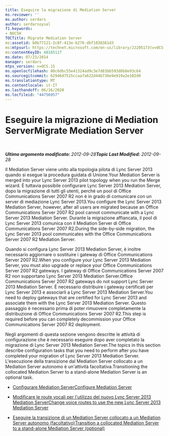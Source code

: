 ```yaml
---
title: Eseguire la migrazione di Mediation Server
ms.reviewer: ''
ms.author: serdars
author: serdarsoysal
f1.keywords:
- NOCSH
TOCTitle: Migrate Mediation Server
ms:assetid: b0b77121-2c8f-413e-b276-dbf1038361d3
ms:mtpsurl: https://technet.microsoft.com/en-us/library/JJ205173(v=OCS.15)
ms:contentKeyID: 48185117
ms.date: 07/23/2014
manager: serdars
mtps_version: v=OCS.15
ms.openlocfilehash: 80c6dbc55e41324ad9c3e7d83bb593d8b8e93c64
ms.sourcegitcommit: 62946d7515ccaa7a622d44b736e9e919a2e102d0
ms.translationtype: MT
ms.contentlocale: it-IT
ms.lasthandoff: 06/16/2020
ms.locfileid: "44756957"
---
```

<div data-xmlns="http://www.w3.org/1999/xhtml">

<div class="topic" data-xmlns="http://www.w3.org/1999/xhtml" data-msxsl="urn:schemas-microsoft-com:xslt" data-cs="https://msdn.microsoft.com/">

<div data-asp="https://msdn2.microsoft.com/asp">

# <a name="migrate-mediation-server"></a><span data-ttu-id="35608-102">Eseguire la migrazione di Mediation Server</span><span class="sxs-lookup"><span data-stu-id="35608-102">Migrate Mediation Server</span></span>

</div>

<div id="mainSection">

<div id="mainBody">

<span> </span>

<span data-ttu-id="35608-103">_**Ultimo argomento modificato:** 2012-09-28_</span><span class="sxs-lookup"><span data-stu-id="35608-103">_**Topic Last Modified:** 2012-09-28_</span></span>

<span data-ttu-id="35608-104">Il Mediation Server viene unito alla topologia pilota di Lync Server 2013 quando si esegue la procedura guidata di Unione.</span><span class="sxs-lookup"><span data-stu-id="35608-104">Your Mediation Server is merged into your Lync Server 2013 pilot topology when you run the Merge wizard.</span></span> <span data-ttu-id="35608-105">È tuttavia possibile configurare Lync Server 2013 Mediation Server, dopo la migrazione di tutti gli utenti, perché un pool di Office Communications Server 2007 R2 non è in grado di comunicare con un server di mediazione Lync Server 2013.</span><span class="sxs-lookup"><span data-stu-id="35608-105">You configure the Lync Server 2013 Mediation Server, however, after all users are migrated because an Office Communications Server 2007 R2 pool cannot communicate with a Lync Server 2013 Mediation Server.</span></span> <span data-ttu-id="35608-106">Durante la migrazione affiancata, il pool di Lync Server 2013 comunica con il Mediation Server di Office Communications Server 2007 R2.</span><span class="sxs-lookup"><span data-stu-id="35608-106">During the side-by-side migration, the Lync Server 2013 pool communicates with the Office Communications Server 2007 R2 Mediation Server.</span></span>

<span data-ttu-id="35608-107">Quando si configura Lync Server 2013 Mediation Server, è inoltre necessario aggiornare o sostituire i gateway di Office Communications Server 2007 R2.</span><span class="sxs-lookup"><span data-stu-id="35608-107">When you configure your Lync Server 2013 Mediation Server, you must also upgrade or replace your Office Communications Server 2007 R2 gateways.</span></span> <span data-ttu-id="35608-108">I gateway di Office Communications Server 2007 R2 non supportano Lync Server 2013 Mediation Server.</span><span class="sxs-lookup"><span data-stu-id="35608-108">Office Communications Server 2007 R2 gateways do not support Lync Server 2013 Mediation Server.</span></span> <span data-ttu-id="35608-109">È necessario distribuire i gateway certificati per Lync Server 2013 e associarli a Lync Server 2013 Mediation Server.</span><span class="sxs-lookup"><span data-stu-id="35608-109">You need to deploy gateways that are certified for Lync Server 2013 and associate them with the Lync Server 2013 Mediation Server.</span></span> <span data-ttu-id="35608-110">Questo passaggio è necessario prima di poter rimuovere completamente la distribuzione di Office Communications Server 2007 R2.</span><span class="sxs-lookup"><span data-stu-id="35608-110">This step is required before you can completely decommission your Office Communications Server 2007 R2 deployment.</span></span>

<span data-ttu-id="35608-111">Negli argomenti di questa sezione vengono descritte le attività di configurazione che è necessario eseguire dopo aver completato la migrazione di Lync Server 2013 Mediation Server.</span><span class="sxs-lookup"><span data-stu-id="35608-111">The topics in this section describe configuration tasks that you need to perform after you have completed your migration of Lync Server 2013 Mediation Server.</span></span> <span data-ttu-id="35608-112">L'esecuzione della transizione dal Mediation Server collocato a un Mediation Server autonomo è un'attività facoltativa.</span><span class="sxs-lookup"><span data-stu-id="35608-112">Transitioning the collocated Mediation Server to a stand-alone Mediation Server is an optional task.</span></span>

  - [<span data-ttu-id="35608-113">Configurare Mediation Server</span><span class="sxs-lookup"><span data-stu-id="35608-113">Configure Mediation Server</span></span>](configure-mediation-server.md)

  - [<span data-ttu-id="35608-114">Modificare le route vocali per l'utilizzo del nuovo Lync Server 2013 Mediation Server</span><span class="sxs-lookup"><span data-stu-id="35608-114">Change voice routes to use the new Lync Server 2013 Mediation Server</span></span>](change-voice-routes-to-use-the-new-lync-server-2013-mediation-server.md)

  - [<span data-ttu-id="35608-115">Eseguire la transizione di un Mediation Server collocato a un Mediation Server autonomo (facoltativo)</span><span class="sxs-lookup"><span data-stu-id="35608-115">Transition a collocated Mediation Server to a stand-alone Mediation Server (optional)</span></span>](transition-a-collocated-mediation-server-to-a-stand-alone-mediation-server-optional.md)

</div>

<span> </span>

</div>

</div>

</div>

